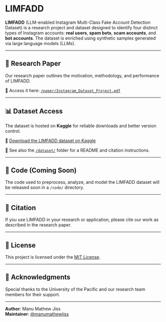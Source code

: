 # LIMFADD

**LIMFADD** (LLM-enabled Instagram Multi-Class Fake Account Detection Dataset) is a research project and dataset designed to identify four distinct types of Instagram accounts: **real users**, **spam bots**, **scam accounts**, and **bot accounts**. The dataset is enriched using synthetic samples generated via large language models (LLMs).

---

## 📄 Research Paper

Our research paper outlines the motivation, methodology, and performance of LIMFADD.

📂 Access it here: [`/paper/Instagram_Dataset_Project.pdf`](./paper/Instagram_Dataset_Project.pdf)

---

## 📊 Dataset Access

The dataset is hosted on **Kaggle** for reliable downloads and better version control.

🔗 [Download the LIMFADD dataset on Kaggle](https://www.kaggle.com/datasets/manumathewjiss/instagram-multi-class-fake-account-dataset-imfad)

📂 See also the [`/dataset/`](./dataset/) folder for a README and citation instructions.

---

## 🔧 Code (Coming Soon)

The code used to preprocess, analyze, and model the LIMFADD dataset will be released soon in a `/code/` directory.

---

## 🧠 Citation

If you use LIMFADD in your research or application, please cite our work as described in the research paper.

---

## 📄 License

This project is licensed under the [MIT License](./LICENSE).

---

## 🙌 Acknowledgments

Special thanks to the University of the Pacific and our research team members for their support.

---

**Author**: Manu Mathew Jiss  
**Maintainer**: [@manumathewjiss](https://www.kaggle.com/manumathewjiss)
